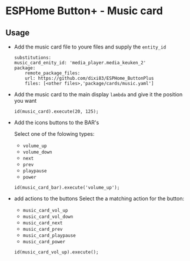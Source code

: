 # ESPHome Button+ - Music card

## Usage

* Add the music card file to youre files and supply the `entity_id`
    ```
    substitutions:
    music_card_enity_id: 'media_player.media_keuken_2'
    package:
        remote_package_files:
        url: https://github.com/dixi83/ESPHome_ButtonPlus
        files: [<other files>,'package/cards/music.yaml']
    ```
* Add the music card to the main display `lambda` and give it the position you want
    ```
    id(music_card).execute(20, 125);
    ```

* Add the icons buttons to the BAR's

    Select one of the folowing types:
    * `volume_up`
    * `volume_down`
    * `next`
    * `prev`
    * `playpause`
    * `power`
  
    ```
    id(music_card_bar).execute('volume_up');
    ```

* add actions to the buttons
    Select the a matching action for the button:
    * `music_card_vol_up`
    * `music_card_vol_down`
    * `music_card_next`
    * `music_card_prev`
    * `music_card_playpause`
    * `music_card_power`

    ```
    id(music_card_vol_up).execute();
    ```
